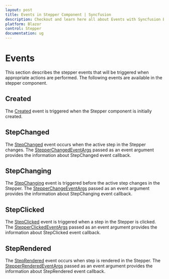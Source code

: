 ```yaml
---
layout: post
title: Events in Stepper Component | Syncfusion
description: Checkout and learn here all about Events with Syncfusion Blazor Stepper component in Blazor Server App and Blazor WebAssembly App.
platform: Blazor
control: Stepper
documentation: ug
---
```


# Events

This section describes the stepper events that will be triggered when appropriate actions are performed. The following events are available in the stepper component.

## Created

The [Created](https://help.syncfusion.com/cr/blazor/Syncfusion.Blazor.Navigations.SfStepper.html#Syncfusion_Blazor_Navigations_SfStepper_Created) event is triggered when the Stepper component is initially created.

## StepChanged

The [StepChanged](https://help.syncfusion.com/cr/blazor/Syncfusion.Blazor.Navigations.SfStepper.html#Syncfusion_Blazor_Navigations_SfStepper_StepChanged) event occurs when the active step in the Stepper changes. The [StepperChangedEventArgs](https://help.syncfusion.com/cr/blazor/Syncfusion.Blazor.Navigations.StepperChangedEventArgs.html) passed as an event argument provides the information about StepChanged event callback.

## StepChanging

The [StepChanging](https://help.syncfusion.com/cr/blazor/Syncfusion.Blazor.Navigations.SfStepper.html#Syncfusion_Blazor_Navigations_SfStepper_StepChanging) event is triggered before the active step changes in the Stepper. The [StepperChangeEventArgs](https://help.syncfusion.com/cr/blazor/Syncfusion.Blazor.Navigations.StepperChangeEventArgs.html) passed as an event argument provides the information about StepChanging event callback.

## StepClicked

The [StepClicked](https://help.syncfusion.com/cr/blazor/Syncfusion.Blazor.Navigations.SfStepper.html#Syncfusion_Blazor_Navigations_SfStepper_StepClicked) event is triggered when a step in the Stepper is clicked. The [StepperClickedEventArgs](https://help.syncfusion.com/cr/blazor/Syncfusion.Blazor.Navigations.StepperClickedEventArgs.html) passed as an event argument provides the information about StepClicked event callback.

## StepRendered

The [StepRendered](https://help.syncfusion.com/cr/blazor/Syncfusion.Blazor.Navigations.SfStepper.html#Syncfusion_Blazor_Navigations_SfStepper_StepRendered) event occurs when step is rendered in the Stepper. The [StepperRenderedEventArgs](https://help.syncfusion.com/cr/blazor/Syncfusion.Blazor.Navigations.StepperRenderedEventArgs.html) passed as an event argument provides the information about StepRendered event callback.